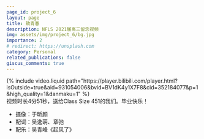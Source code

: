 ```yaml
---
page_id: project_6
layout: page
title: 致青春
description: NFLS 2021届高三留念视频
img: assets/img/project_6/bg.jpg
importance: 2
# redirect: https://unsplash.com
category: Personal
related_publications: false
giscus_comments: true
---
```


<div class="container">
    {% include video.liquid path="https://player.bilibili.com/player.html?isOutside=true&aid=931054006&bvid=BV1dK4y1X7F8&cid=352184077&p=1&high_quality=1&danmaku=1" %}
</div>
<div class="caption">
    视频时长4分51秒，送给Class Size 451的我们。毕业快乐！
</div>

- 摄像：于昕颜
- 配词：吴逸萌、章弛
- 配乐：吴青峰《起风了》
